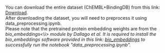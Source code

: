 You can download the entire dataset (ChEMBL+BindingDB)
 from this link: [Download](https://drive.google.com/file/d/11K7wl93JSBX9c-t6PH-wk1H9DH9oB9pd/view?usp=sharing).
 <br>
After downloading the dataset, you will need to preprocess it using data_preprocessing.ipynb.<br>
Please note that the pretrained protein embedding weights are from the <i>bio_embeddings<\i> module by Dallago et al. It is required to install the bio_embeddings software provided in this link: [bio_embeddings](https://github.com/sacdallago/bio_embeddings) to successfully run the notebook "data_preprocessing.ipynb".
